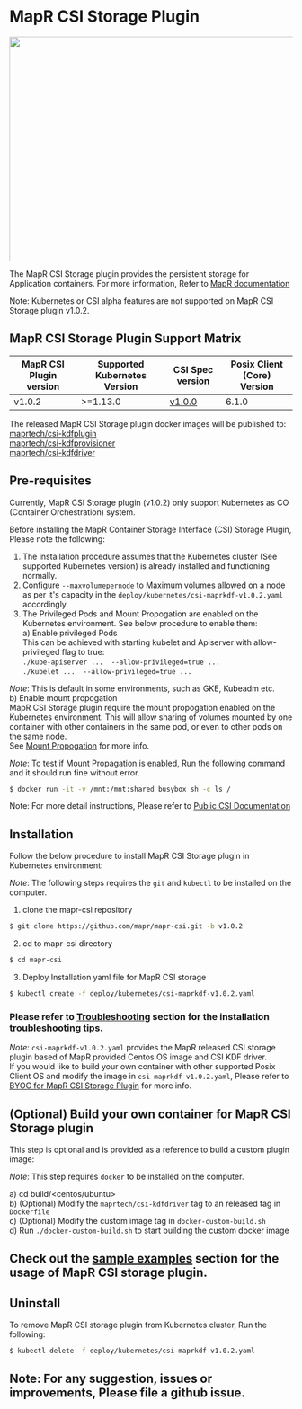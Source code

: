 # MapR CSI Storage Plugin

<img src="https://mapr.com/solutions/data-fabric/kubernetes/assets/kubernetes-diagram.png" width="800" height="400" />

The MapR CSI Storage plugin provides the persistent storage for Application containers. 
For more information, Refer to [MapR documentation](https://mapr.com/docs/home/CSIdriver/csi_plan_and_install.html)

Note: Kubernetes or CSI alpha features are not supported on MapR CSI Storage plugin v1.0.2.

## MapR CSI Storage Plugin Support Matrix

<table>
  <thead>
    <tr>
      <th>MapR CSI Plugin version</th>
      <th>Supported Kubernetes Version</th>
      <th>CSI Spec version</th>
      <th>Posix Client (Core) Version</th>
    </tr>
  </thead>
  <tbody>
    <tr>
      <td>v1.0.2</td>
      <td>>=1.13.0</td>
      <td><a href="https://github.com/container-storage-interface/spec/blob/v1.0.0/spec.md">v1.0.0</a></td>
      <td>6.1.0</td>
    </tr>
  </tbody>
</table>

The released MapR CSI Storage plugin docker images will be published to:  
[maprtech/csi-kdfplugin](https://hub.docker.com/r/maprtech/csi-kdfplugin)  
[maprtech/csi-kdfprovisioner](https://hub.docker.com/r/maprtech/csi-kdfprovisioner)  
[maprtech/csi-kdfdriver](https://hub.docker.com/r/maprtech/csi-kdfdriver)  

## Pre-requisites

Currently, MapR CSI Storage plugin (v1.0.2) only support Kubernetes as CO (Container Orchestration) system.  

Before installing the MapR Container Storage Interface (CSI) Storage Plugin, Please note the following:  
1. The installation procedure assumes that the Kubernetes cluster (See supported Kubernetes version) is already installed and functioning normally.  
2. Configure `--maxvolumepernode` to Maximum volumes allowed on a node as per it's capacity in the `deploy/kubernetes/csi-maprkdf-v1.0.2.yaml` accordingly.  
3. The Privileged Pods and Mount Propogation are enabled on the Kubernetes environment. See below procedure to enable them:  
a) Enable privileged Pods  
This can be achieved with starting kubelet and Apiserver with allow-privileged flag to true:  
    `./kube-apiserver ...  --allow-privileged=true ...`  
    `./kubelet ...  --allow-privileged=true ...`

*Note*: This is default in some environments, such as GKE, Kubeadm etc.  
b) Enable mount propogation  
MapR CSI Storage plugin require the mount propogation enabled on the Kubernetes environment. This will
allow sharing of volumes mounted by one container with other containers in the same pod, or even
to other pods on the same node.  
See [Mount Propogation](https://kubernetes.io/docs/concepts/storage/volumes/#mount-propagation)
for more info.

*Note*: To test if Mount Propagation is enabled, Run the following command and it should run fine without error.

```bash
$ docker run -it -v /mnt:/mnt:shared busybox sh -c ls /
```

Note: For more detail instructions, Please refer to [Public CSI Documentation](https://kubernetes-csi.github.io/docs/Setup.html)  

## Installation

Follow the below procedure to install MapR CSI Storage plugin in Kubernetes environment:  
 
*Note*: The following steps requires the `git` and `kubectl` to be installed on the computer.  

1. clone the mapr-csi repository
```bash
$ git clone https://github.com/mapr/mapr-csi.git -b v1.0.2
```
2. cd to mapr-csi directory
```bash
$ cd mapr-csi
```
3. Deploy Installation yaml file for MapR CSI storage 
```bash
$ kubectl create -f deploy/kubernetes/csi-maprkdf-v1.0.2.yaml
```

### Please refer to [Troubleshooting](examples/troubleshooting.md) section for the installation troubleshooting tips.

*Note*: `csi-maprkdf-v1.0.2.yaml` provides the MapR released CSI storage plugin based of MapR provided Centos OS image and CSI KDF driver.  
If you would like to build your own container with other supported Posix Client OS and modify the image in `csi-maprkdf-v1.0.2.yaml`, Please refer to 
[BYOC for MapR CSI Storage Plugin](#optional-build-your-own-container-for-mapr-csi-storage-plugin) for more info.

## (Optional) Build your own container for MapR CSI Storage plugin

This step is optional and is provided as a reference to build a custom plugin image:  

*Note*: This step requires `docker` to be installed on the computer.

a) cd build/<centos/ubuntu>  
b) (Optional) Modify the `maprtech/csi-kdfdriver` tag to an released tag in `Dockerfile`  
c) (Optional) Modify the custom image tag in `docker-custom-build.sh`  
d) Run `./docker-custom-build.sh` to start building the custom docker image  

## Check out the [sample examples](examples/how-to-use.md) section for the usage of MapR CSI storage plugin.  

## Uninstall

To remove MapR CSI storage plugin from Kubernetes cluster, Run the following:

```bash
$ kubectl delete -f deploy/kubernetes/csi-maprkdf-v1.0.2.yaml
```

## Note: For any suggestion, issues or improvements, Please file a github issue.
